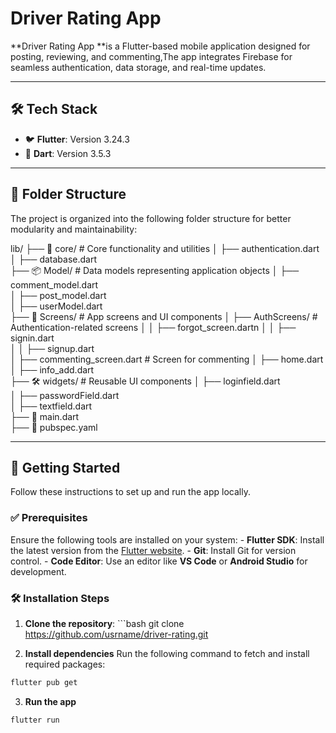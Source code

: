
#  Driver Rating App

**Driver Rating App	**is a Flutter-based mobile application designed for posting, reviewing, and commenting,The app integrates Firebase for seamless authentication, data storage, and real-time updates.

---


## 🛠️ Tech Stack
- 🐦 **Flutter**: Version 3.24.3
- 🎯 **Dart**: Version 3.5.3


---

## 📁 Folder Structure

The project is organized into the following folder structure for better modularity and maintainability:

lib/
├── 🧩 core/                   # Core functionality and utilities
│   ├── authentication.dart    
│   ├── database.dart         
├── 📦 Model/                  # Data models representing application objects
│   ├── comment_model.dart     
│   ├── post_model.dart        
│   ├── userModel.dart       
├── 📱 Screens/                # App screens and UI components
│   ├── AuthScreens/           # Authentication-related screens
│   │   ├── forgot_screen.dartn
│   │   ├── signin.dart        
│   │   ├── signup.dart       
│   ├── commenting_screen.dart # Screen for commenting
│   ├── home.dart              
│   ├── info_add.dart          
├── 🛠️ widgets/                # Reusable UI components
│   ├── loginfield.dart        
│   ├── passwordField.dart    
│   ├── textfield.dart         
├── 🚀 main.dart               
├── 📄 pubspec.yaml


--- 
## 🚀 Getting Started

Follow these instructions to set up and run the app locally.

### ✅ Prerequisites

Ensure the following tools are installed on your system: - **Flutter SDK**: Install the latest version from the [Flutter website](https://flutter.dev/docs/get-started/install). - **Git**: Install Git for version control. - **Code Editor**: Use an editor like **VS Code** or **Android Studio** for development.

### 🛠️ Installation Steps
1. **Clone the repository**: ```bash git clone https://github.com/usrname/driver-rating.git

2. **Install dependencies**
   Run the following command to fetch and install required packages:
```bash
flutter pub get
```
3. **Run the app**
``` bash
flutter run
```

